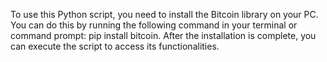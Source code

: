 To use this Python script, you need to install the Bitcoin library on your PC. 
You can do this by running the following command in your terminal or command prompt: pip install bitcoin. 
After the installation is complete, you can execute the script to access its functionalities.
